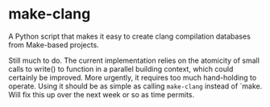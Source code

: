 make-clang
==========

A Python script that makes it easy to create clang compilation databases from
Make-based projects.

Still much to do. The current implementation relies on the atomicity of small
calls to write() to function in a parallel building context, which could
certainly be improved. More urgently, it requires too much hand-holding to
operate. Using it should be as simple as calling `make-clang` instead of `make.
Will fix this up over the next week or so as time permits.
